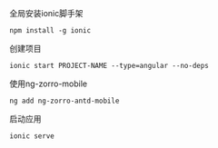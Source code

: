 全局安装ionic脚手架

```
npm install -g ionic
```

创建项目

```
ionic start PROJECT-NAME --type=angular --no-deps
```

使用ng-zorro-mobile

```
ng add ng-zorro-antd-mobile
```

启动应用

```
ionic serve
```

